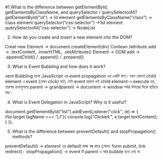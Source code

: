 #1.What is the difference between getElementById, getElementsByClassName, and querySelector / querySelectorAll?
getElementById("id") → Id element 
getElementsByClassName("class") → class element 
querySelector("css-selector") →1st element
querySelectorAll("css-selector") →  NodeList


2. How do you create and insert a new element into the DOM?

 Creat new Element → document.createElement(div)
Contean /attribute add → .textContent, .innerHTML, .setAttribute()
Element  → DOM add → .appendChild() / .append() / .prepend()

3. What is Event Bubbling and how does it work?

vent Bubbling হলো JavaScript এর event propagation এর একটি ধাপ।
যখন কোনো child element এ event (যেমন click) ঘটে, সেই event প্রথমে ওই child element-এ execute হয়,
তারপর ক্রমানুসারে parent → grandparent → document → window পর্যন্ত উপরের দিকে ছড়িয়ে যায়।

4. What is Event Delegation in JavaScript? Why is it useful?

document.getElementById("list").addEventListener("click", (e) => {
  if(e.target.tagName === "LI"){
    console.log("Clicked:", e.target.textContent);
  }
});


5. What is the difference between preventDefault() and stopPropagation() methods?

preventDefault() → element এর default কাজ বন্ধ করে (যেমন: form submit, link redirect)।
stopPropagation() → event টা parent এ আর bubble হতে দেয় না
